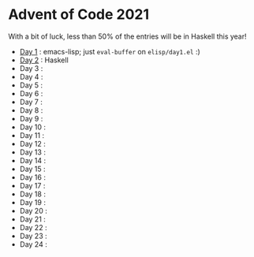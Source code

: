 # Advent of Code 2021

With a bit of luck, less than 50% of the entries will be in Haskell this
year!

  - [Day 1]  : emacs-lisp; just `eval-buffer` on `elisp/day1.el` :)
  - [Day 2]  : Haskell
  - Day 3    :
  - Day 4    :
  - Day 5    :
  - Day 6    :
  - Day 7    :
  - Day 8    :
  - Day 9    :
  - Day 10   :
  - Day 11   :
  - Day 12   :
  - Day 13   :
  - Day 14   :
  - Day 15   :
  - Day 16   :
  - Day 17   :
  - Day 18   :
  - Day 19   :
  - Day 20   :
  - Day 21   :
  - Day 22   :
  - Day 23   :
  - Day 24   :

[Day 1]: ./elisp/day1.el
[Day 2]: ./haskell/src/Day2.hs
